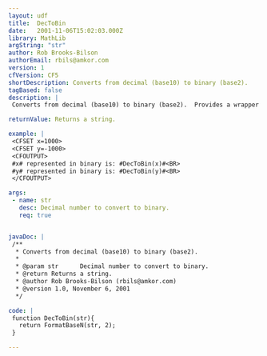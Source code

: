 ```yaml
---
layout: udf
title:  DecToBin
date:   2001-11-06T15:02:03.000Z
library: MathLib
argString: "str"
author: Rob Brooks-Bilson
authorEmail: rbils@amkor.com
version: 1
cfVersion: CF5
shortDescription: Converts from decimal (base10) to binary (base2).
tagBased: false
description: |
 Converts from decimal (base10) to binary (base2).  Provides a wrapper around the BIF FormatBaseN.  Converts both positive and negative numbers.

returnValue: Returns a string.

example: |
 <CFSET x=1000>
 <CFSET y=-1000>
 <CFOUTPUT>
 #x# represented in binary is: #DecToBin(x)#<BR>
 #y# represented in binary is: #DecToBin(y)#<BR>
 </CFOUTPUT>

args:
 - name: str
   desc: Decimal number to convert to binary.
   req: true


javaDoc: |
 /**
  * Converts from decimal (base10) to binary (base2).
  * 
  * @param str      Decimal number to convert to binary. 
  * @return Returns a string. 
  * @author Rob Brooks-Bilson (rbils@amkor.com) 
  * @version 1.0, November 6, 2001 
  */

code: |
 function DecToBin(str){
   return FormatBaseN(str, 2);
 }

---
```


